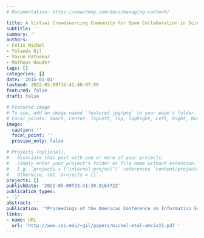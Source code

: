 ```yaml
---
# Documentation: https://wowchemy.com/docs/managing-content/

title: A Virtual Crowdsourcing Community for Open Collaboration in Science Processes
subtitle: ''
summary: ''
authors:
- Felix Michel
- Yolanda Gil
- Varun Ratnakar
- Matheus Hauder
tags: []
categories: []
date: '2015-01-01'
lastmod: 2022-05-09T16:41:40-07:00
featured: false
draft: false

# Featured image
# To use, add an image named `featured.jpg/png` to your page's folder.
# Focal points: Smart, Center, TopLeft, Top, TopRight, Left, Right, BottomLeft, Bottom, BottomRight.
image:
  caption: ''
  focal_point: ''
  preview_only: false

# Projects (optional).
#   Associate this post with one or more of your projects.
#   Simply enter your project's folder or file name without extension.
#   E.g. `projects = ["internal-project"]` references `content/project/deep-learning/index.md`.
#   Otherwise, set `projects = []`.
projects: []
publishDate: '2022-05-09T23:41:39.916472Z'
publication_types:
- '1'
abstract: ''
publication: '*Proceedings of the Americas Conference on Information Systems (AMCIS)*'
links:
- name: URL
  url: 'http://www.isi.edu/~gil/papers/michel-etal-amcis15.pdf '
---
```

